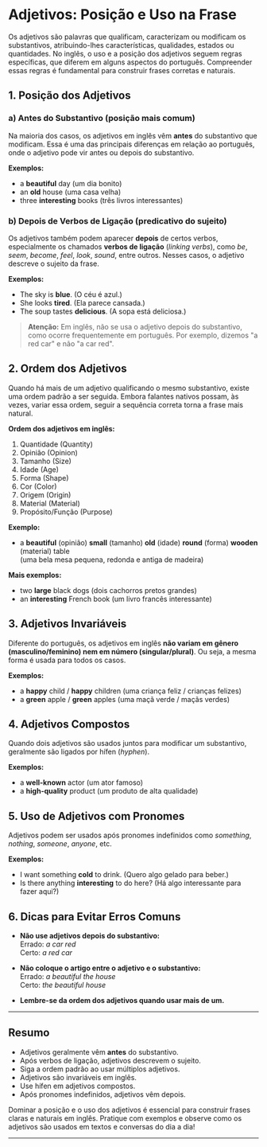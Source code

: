 
# Adjetivos: Posição e Uso na Frase

Os adjetivos são palavras que qualificam, caracterizam ou modificam os substantivos, atribuindo-lhes características, qualidades, estados ou quantidades. No inglês, o uso e a posição dos adjetivos seguem regras específicas, que diferem em alguns aspectos do português. Compreender essas regras é fundamental para construir frases corretas e naturais.

## 1. Posição dos Adjetivos

### a) Antes do Substantivo (posição mais comum)

Na maioria dos casos, os adjetivos em inglês vêm **antes** do substantivo que modificam. Essa é uma das principais diferenças em relação ao português, onde o adjetivo pode vir antes ou depois do substantivo.

**Exemplos:**
- a **beautiful** day (um dia bonito)
- an **old** house (uma casa velha)
- three **interesting** books (três livros interessantes)

### b) Depois de Verbos de Ligação (predicativo do sujeito)

Os adjetivos também podem aparecer **depois** de certos verbos, especialmente os chamados **verbos de ligação** (*linking verbs*), como *be*, *seem*, *become*, *feel*, *look*, *sound*, entre outros. Nesses casos, o adjetivo descreve o sujeito da frase.

**Exemplos:**
- The sky is **blue**. (O céu é azul.)
- She looks **tired**. (Ela parece cansada.)
- The soup tastes **delicious**. (A sopa está deliciosa.)

> **Atenção:** Em inglês, não se usa o adjetivo depois do substantivo, como ocorre frequentemente em português. Por exemplo, dizemos "a red car" e não "a car red".

## 2. Ordem dos Adjetivos

Quando há mais de um adjetivo qualificando o mesmo substantivo, existe uma ordem padrão a ser seguida. Embora falantes nativos possam, às vezes, variar essa ordem, seguir a sequência correta torna a frase mais natural.

**Ordem dos adjetivos em inglês:**

1. Quantidade (Quantity)
2. Opinião (Opinion)
3. Tamanho (Size)
4. Idade (Age)
5. Forma (Shape)
6. Cor (Color)
7. Origem (Origin)
8. Material (Material)
9. Propósito/Função (Purpose)

**Exemplo:**
- a **beautiful** (opinião) **small** (tamanho) **old** (idade) **round** (forma) **wooden** (material) table  
  (uma bela mesa pequena, redonda e antiga de madeira)

**Mais exemplos:**
- two **large** black dogs (dois cachorros pretos grandes)
- an **interesting** French book (um livro francês interessante)

## 3. Adjetivos Invariáveis

Diferente do português, os adjetivos em inglês **não variam em gênero (masculino/feminino) nem em número (singular/plural)**. Ou seja, a mesma forma é usada para todos os casos.

**Exemplos:**
- a **happy** child / **happy** children (uma criança feliz / crianças felizes)
- a **green** apple / **green** apples (uma maçã verde / maçãs verdes)

## 4. Adjetivos Compostos

Quando dois adjetivos são usados juntos para modificar um substantivo, geralmente são ligados por hífen (*hyphen*).

**Exemplos:**
- a **well-known** actor (um ator famoso)
- a **high-quality** product (um produto de alta qualidade)

## 5. Uso de Adjetivos com Pronomes

Adjetivos podem ser usados após pronomes indefinidos como *something*, *nothing*, *someone*, *anyone*, etc.

**Exemplos:**
- I want something **cold** to drink. (Quero algo gelado para beber.)
- Is there anything **interesting** to do here? (Há algo interessante para fazer aqui?)

## 6. Dicas para Evitar Erros Comuns

- **Não use adjetivos depois do substantivo:**  
  Errado: *a car red*  
  Certo: *a red car*

- **Não coloque o artigo entre o adjetivo e o substantivo:**  
  Errado: *a beautiful the house*  
  Certo: *the beautiful house*

- **Lembre-se da ordem dos adjetivos quando usar mais de um.**

---

## Resumo

- Adjetivos geralmente vêm **antes** do substantivo.
- Após verbos de ligação, adjetivos descrevem o sujeito.
- Siga a ordem padrão ao usar múltiplos adjetivos.
- Adjetivos são invariáveis em inglês.
- Use hífen em adjetivos compostos.
- Após pronomes indefinidos, adjetivos vêm depois.

Dominar a posição e o uso dos adjetivos é essencial para construir frases claras e naturais em inglês. Pratique com exemplos e observe como os adjetivos são usados em textos e conversas do dia a dia!

---
```